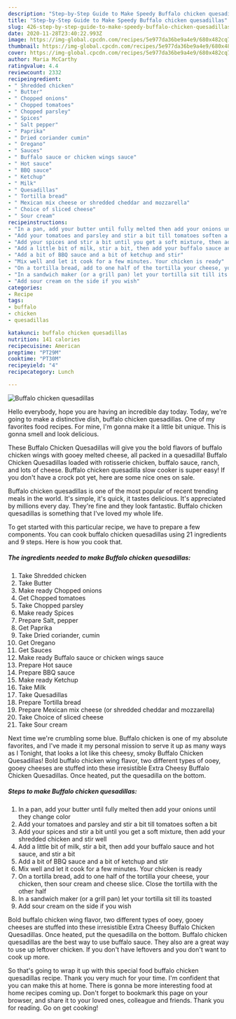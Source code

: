 ```yaml
---
description: "Step-by-Step Guide to Make Speedy Buffalo chicken quesadillas"
title: "Step-by-Step Guide to Make Speedy Buffalo chicken quesadillas"
slug: 426-step-by-step-guide-to-make-speedy-buffalo-chicken-quesadillas
date: 2020-11-28T23:40:22.993Z
image: https://img-global.cpcdn.com/recipes/5e977da36be9a4e9/680x482cq70/buffalo-chicken-quesadillas-recipe-main-photo.jpg
thumbnail: https://img-global.cpcdn.com/recipes/5e977da36be9a4e9/680x482cq70/buffalo-chicken-quesadillas-recipe-main-photo.jpg
cover: https://img-global.cpcdn.com/recipes/5e977da36be9a4e9/680x482cq70/buffalo-chicken-quesadillas-recipe-main-photo.jpg
author: Maria McCarthy
ratingvalue: 4.4
reviewcount: 2332
recipeingredient:
- " Shredded chicken"
- " Butter"
- " Chopped onions"
- " Chopped tomatoes"
- " Chopped parsley"
- " Spices"
- " Salt pepper"
- " Paprika"
- " Dried coriander cumin"
- " Oregano"
- " Sauces"
- " Buffalo sauce or chicken wings sauce"
- " Hot sauce"
- " BBQ sauce"
- " Ketchup"
- " Milk"
- " Quesadillas"
- " Tortilla bread"
- " Mexican mix cheese or shredded cheddar and mozzarella"
- " Choice of sliced cheese"
- " Sour cream"
recipeinstructions:
- "In a pan, add your butter until fully melted then add your onions until they change color"
- "Add your tomatoes and parsley and stir a bit till tomatoes soften a bit"
- "Add your spices and stir a bit until you get a soft mixture, then add your shredded chicken and stir well"
- "Add a little bit of milk, stir a bit, then add your buffalo sauce and hot sauce, and stir a bit"
- "Add a bit of BBQ sauce and a bit of ketchup and stir"
- "Mix well and let it cook for a few minutes. Your chicken is ready"
- "On a tortilla bread, add to one half of the tortilla your cheese, your chicken, then sour cream and cheese slice. Close the tortilla with the other half"
- "In a sandwich maker (or a grill pan) let your tortilla sit till its toasted"
- "Add sour cream on the side if you wish"
categories:
- Recipe
tags:
- buffalo
- chicken
- quesadillas

katakunci: buffalo chicken quesadillas 
nutrition: 141 calories
recipecuisine: American
preptime: "PT29M"
cooktime: "PT30M"
recipeyield: "4"
recipecategory: Lunch

---
```



![Buffalo chicken quesadillas](https://img-global.cpcdn.com/recipes/5e977da36be9a4e9/680x482cq70/buffalo-chicken-quesadillas-recipe-main-photo.jpg)

Hello everybody, hope you are having an incredible day today. Today, we're going to make a distinctive dish, buffalo chicken quesadillas. One of my favorites food recipes. For mine, I'm gonna make it a little bit unique. This is gonna smell and look delicious.

These Buffalo Chicken Quesadillas will give you the bold flavors of buffalo chicken wings with gooey melted cheese, all packed in a quesadilla! Buffalo Chicken Quesadillas loaded with rotisserie chicken, buffalo sauce, ranch, and lots of cheese. Buffalo chicken quesadilla slow cooker is super easy! If you don&#39;t have a crock pot yet, here are some nice ones on sale.

Buffalo chicken quesadillas is one of the most popular of recent trending meals in the world. It's simple, it's quick, it tastes delicious. It's appreciated by millions every day. They're fine and they look fantastic. Buffalo chicken quesadillas is something that I've loved my whole life.


To get started with this particular recipe, we have to prepare a few components. You can cook buffalo chicken quesadillas using 21 ingredients and 9 steps. Here is how you cook that.

<!--inarticleads1-->

##### The ingredients needed to make Buffalo chicken quesadillas:

1. Take  Shredded chicken
1. Take  Butter
1. Make ready  Chopped onions
1. Get  Chopped tomatoes
1. Take  Chopped parsley
1. Make ready  Spices
1. Prepare  Salt, pepper
1. Get  Paprika
1. Take  Dried coriander, cumin
1. Get  Oregano
1. Get  Sauces
1. Make ready  Buffalo sauce or chicken wings sauce
1. Prepare  Hot sauce
1. Prepare  BBQ sauce
1. Make ready  Ketchup
1. Take  Milk
1. Take  Quesadillas
1. Prepare  Tortilla bread
1. Prepare  Mexican mix cheese (or shredded cheddar and mozzarella)
1. Take  Choice of sliced cheese
1. Take  Sour cream


Next time we&#39;re crumbling some blue. Buffalo chicken is one of my absolute favorites, and I&#39;ve made it my personal mission to serve it up as many ways as I Tonight, that looks a lot like this cheesy, smoky Buffalo Chicken Quesadillas! Bold buffalo chicken wing flavor, two different types of ooey, gooey cheeses are stuffed into these irresistible Extra Cheesy Buffalo Chicken Quesadillas. Once heated, put the quesadilla on the bottom. 

<!--inarticleads2-->

##### Steps to make Buffalo chicken quesadillas:

1. In a pan, add your butter until fully melted then add your onions until they change color
1. Add your tomatoes and parsley and stir a bit till tomatoes soften a bit
1. Add your spices and stir a bit until you get a soft mixture, then add your shredded chicken and stir well
1. Add a little bit of milk, stir a bit, then add your buffalo sauce and hot sauce, and stir a bit
1. Add a bit of BBQ sauce and a bit of ketchup and stir
1. Mix well and let it cook for a few minutes. Your chicken is ready
1. On a tortilla bread, add to one half of the tortilla your cheese, your chicken, then sour cream and cheese slice. Close the tortilla with the other half
1. In a sandwich maker (or a grill pan) let your tortilla sit till its toasted
1. Add sour cream on the side if you wish


Bold buffalo chicken wing flavor, two different types of ooey, gooey cheeses are stuffed into these irresistible Extra Cheesy Buffalo Chicken Quesadillas. Once heated, put the quesadilla on the bottom. Buffalo chicken quesadillas are the best way to use buffalo sauce. They also are a great way to use up leftover chicken. If you don&#39;t have leftovers and you don&#39;t want to cook up more. 

So that's going to wrap it up with this special food buffalo chicken quesadillas recipe. Thank you very much for your time. I'm confident that you can make this at home. There is gonna be more interesting food at home recipes coming up. Don't forget to bookmark this page on your browser, and share it to your loved ones, colleague and friends. Thank you for reading. Go on get cooking!
